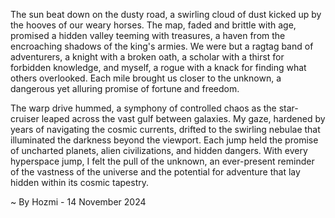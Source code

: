 
The sun beat down on the dusty road, a swirling cloud of dust kicked up by the hooves of our weary horses. The map, faded and brittle with age, promised a hidden valley teeming with treasures, a haven from the encroaching shadows of the king's armies. We were but a ragtag band of adventurers, a knight with a broken oath, a scholar with a thirst for forbidden knowledge, and myself, a rogue with a knack for finding what others overlooked. Each mile brought us closer to the unknown, a dangerous yet alluring promise of fortune and freedom. 

The warp drive hummed, a symphony of controlled chaos as the star-cruiser leaped across the vast gulf between galaxies. My gaze, hardened by years of navigating the cosmic currents, drifted to the swirling nebulae that illuminated the darkness beyond the viewport. Each jump held the promise of uncharted planets, alien civilizations, and hidden dangers. With every hyperspace jump, I felt the pull of the unknown, an ever-present reminder of the vastness of the universe and the potential for adventure that lay hidden within its cosmic tapestry. 

~ By Hozmi - 14 November 2024
